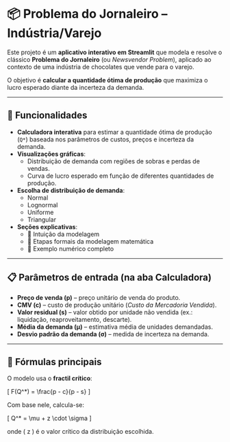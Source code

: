 # 📦 Problema do Jornaleiro – Indústria/Varejo

Este projeto é um **aplicativo interativo em Streamlit** que modela e resolve o clássico **Problema do Jornaleiro** (ou *Newsvendor Problem*), aplicado ao contexto de uma indústria de chocolates que vende para o varejo.  

O objetivo é **calcular a quantidade ótima de produção** que maximiza o lucro esperado diante da incerteza da demanda.

---

## 🚀 Funcionalidades

- **Calculadora interativa** para estimar a quantidade ótima de produção (`Q*`) baseada nos parâmetros de custos, preços e incerteza da demanda.
- **Visualizações gráficas**:
  - Distribuição de demanda com regiões de sobras e perdas de vendas.
  - Curva de lucro esperado em função de diferentes quantidades de produção.
- **Escolha de distribuição de demanda**:
  - Normal
  - Lognormal
  - Uniforme
  - Triangular
- **Seções explicativas**:
  - 📘 Intuição da modelagem
  - 📂 Etapas formais da modelagem matemática
  - 🧮 Exemplo numérico completo

---

## 📋 Parâmetros de entrada (na aba Calculadora)

- **Preço de venda (p)** – preço unitário de venda do produto.
- **CMV (c)** – custo de produção unitário (*Custo da Mercadoria Vendida*).
- **Valor residual (s)** – valor obtido por unidade não vendida (ex.: liquidação, reaproveitamento, descarte).
- **Média da demanda (μ)** – estimativa média de unidades demandadas.
- **Desvio padrão da demanda (σ)** – medida de incerteza na demanda.

---

## 📐 Fórmulas principais

O modelo usa o **fractil crítico**:

\[
F(Q^*) = \frac{p - c}{p - s}
\]

Com base nele, calcula-se:

\[
Q^* = \mu + z \cdot \sigma
\]

onde \( z \) é o valor crítico da distribuição escolhida.
